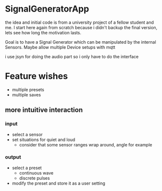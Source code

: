 # SignalGeneratorApp
the idea and initial code is from a university project of a fellow student and me. 
I start here again from scratch because i didn't backup the final version, lets see how long the motivation lasts.

Goal is to have a Signal Generator which can be manipulated by the internal Sensors. 
Maybe allow multiple Device setups with mqtt

i use jsyn for doing the audio part so i only have to do the interface

# Feature wishes
 - multiple presets
 - multiple saves

## more intuitive interaction
### input
 - select a sensor
 - set situations for quiet and loud
   - consider that some sensor ranges wrap around, angle for example
### output
 - select a preset
   - continuous wave
   - discrete pulses
 - modify the preset and store it as a user setting